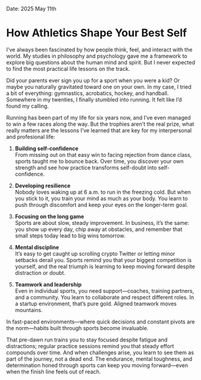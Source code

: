 Date: 2025 May 11th
# How Athletics Shape Your Best Self

I've always been fascinated by how people think, feel, and interact with the world. My studies in philosophy and psychology gave me a framework to explore big questions about the human mind and spirit. But I never expected to find the most practical life lessons on the track.

Did your parents ever sign you up for a sport when you were a kid? Or maybe you naturally gravitated toward one on your own. In my case, I tried a bit of everything: gymnastics, acrobatics, hockey, and handball. Somewhere in my twenties, I finally stumbled into running. It felt like I’d found my calling.

Running has been part of my life for six years now, and I’ve even managed to win a few races along the way. But the trophies aren’t the real prize, what really matters are the lessons I’ve learned that are key for my interpersonal and profesional life:

1. **Building self-confidence**  
    From missing out on that easy win to facing rejection from dance class, sports taught me to bounce back. Over time, you discover your own strength and see how practice transforms self-doubt into self-confidence.
    
2. **Developing resilience**  
    Nobody loves waking up at 6 a.m. to run in the freezing cold. But when you stick to it, you train your mind as much as your body. You learn to push through discomfort and keep your eyes on the longer-term goal.
    
3. **Focusing on the long game**  
    Sports are about slow, steady improvement. In business, it’s the same: you show up every day, chip away at obstacles, and remember that small steps today lead to big wins tomorrow.
    
4. **Mental discipline**  
    It’s easy to get caught up scrolling crypto Twitter or letting minor setbacks derail you. Sports remind you that your biggest competition is yourself, and the real triumph is learning to keep moving forward despite distraction or doubt.
    
5. **Teamwork and leadership**  
    Even in individual sports, you need support—coaches, training partners, and a community. You learn to collaborate and respect different roles. In a startup environment, that’s pure gold. Aligned teamwork moves mountains.

In fast-paced environments—where quick decisions and constant pivots are the norm—habits built through sports become invaluable.

That pre-dawn run trains you to stay focused despite fatigue and distractions; regular practice sessions remind you that steady effort compounds over time. And when challenges arise, you learn to see them as part of the journey, not a dead end. The endurance, mental toughness, and determination honed through sports can keep you moving forward—even when the finish line feels out of reach.